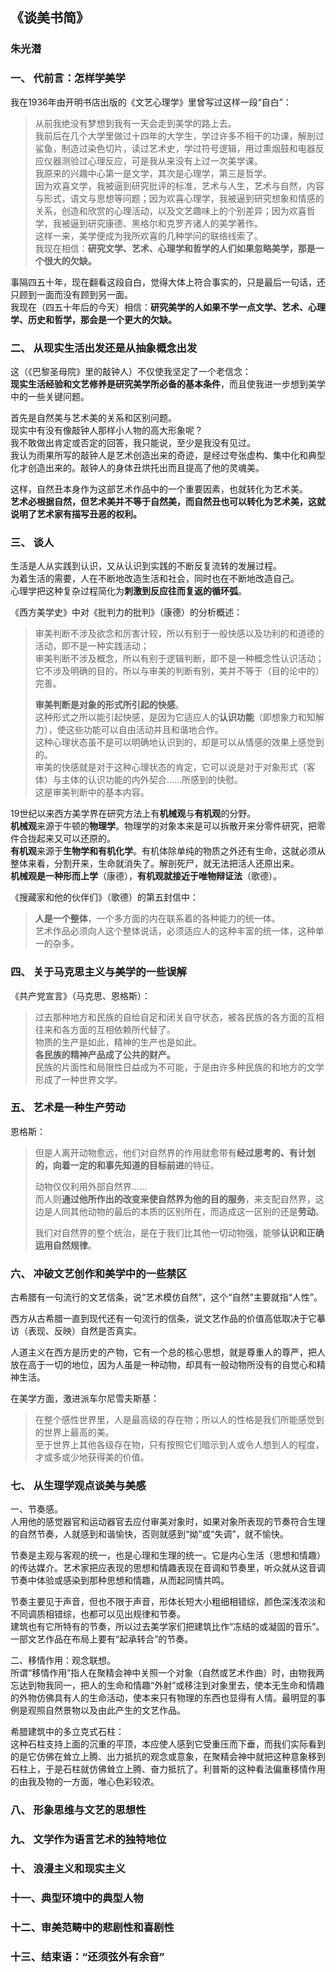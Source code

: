 ## 《谈美书简》

### 朱光潜

### 一、  代前言：怎样学美学  

我在1936年由开明书店出版的《文艺心理学》里曾写过这样一段“自白”：  

>从前我绝没有梦想到我有一天会走到美学的路上去。  
>我前后在几个大学里做过十四年的大学生，学过许多不相干的功课，解剖过鲨鱼，制造过染色切片，读过艺术史，学过符号逻辑，用过熏烟鼓和电器反应仪器测验过心理反应，可是我从来没有上过一次美学课。  
>我原来的兴趣中心第一是文学，其次是心理学，第三是哲学。  
>因为欢喜文学，我被逼到研究批评的标准，艺术与人生，艺术与自然，内容与形式，语文与思想等问题；因为欢喜心理学，我被逼到研究想象和情感的关系，创造和欣赏的心理活动，以及文艺趣味上的个别差异；因为欢喜哲学，我被逼到研究康德、黑格尔和克罗齐诸人的美学著作。  
>这样一来，美学便成为我所欢喜的几种学问的联络线索了。  
>我现在相信：**研究文学、艺术、心理学和哲学的人们如果忽略美学，那是一个很大的欠缺。**  

事隔四五十年，现在翻看这段自白，觉得大体上符合事实的，只是最后一句话，还只顾到一面而没有顾到另一面。  
我现在（四五十年后的今天）相信：**研究美学的人如果不学一点文学、艺术、心理学、历史和哲学，那会是一个更大的欠缺。**  

### 二、  从现实生活出发还是从抽象概念出发  

这（《巴黎圣母院》里的敲钟人）不仅使我坚定了一个老信念：  
**现实生活经验和文艺修养是研究美学所必备的基本条件**，而且使我进一步想到美学中的一些关键问题。  
  
首先是自然美与艺术美的关系和区别问题。  
现实中有没有像敲钟人那样小人物的高大形象呢？  
我不敢做出肯定或否定的回答，我只能说，至少是我没有见过。  
我认为雨果所写的敲钟人是艺术创造出来的奇迹，是经过夸张虚构、集中化和典型化才创造出来的。敲钟人的身体丑烘托出而且提高了他的灵魂美。  
  
这样，自然丑本身作为这部艺术作品中的一个重要因素，也就转化为艺术美。  
**艺术必根据自然，但艺术美并不等于自然美，而自然丑也可以转化为艺术美，这就说明了艺术家有描写丑恶的权利。**

### 三、  谈人  

生活是人从实践到认识，又从认识到实践的不断反复流转的发展过程。  
为着生活的需要，人在不断地改造生活和社会，同时也在不断地改造自己。  
心理学把这种复杂过程简化为**刺激到反应往而复返的循环弧**。  
  
《西方美学史》中对《批判力的批判》（康德）的分析概述：  
> 审美判断不涉及欲念和厉害计较，所以有别于一般快感以及功利的和道德的活动，即不是一种实践活动；  
> 审美判断不涉及概念，所以有别于逻辑判断，即不是一种概念性认识活动；  
> 它不涉及明确的目的，所以与审美的判断有别，美并不等于（目的论中的）完善。  
>  
> **审美判断是对象的形式所引起的快感**。  
> 这种形式之所以能引起快感，是因为它适应人的**认识功能**（即想象力和知解力），使这些功能可以自由活动并且和谐地合作。  
> 这种心理状态虽不是可以明确地认识到的，却是可以从情感的效果上感觉到的。  
> 审美的快感就是对于这种心理状态的肯定，它可以说是对于对象形式（客体）与主体的认识功能的内外契合……所感到的快慰。  
> 这是审美判断中的基本内容。  
  
19世纪以来西方美学界在研究方法上有**机械观**与**有机观**的分野。  
**机械观**来源于牛顿的**物理学**。物理学的对象本来是可以拆散开来分零件研究，把零件合拢起来又可以还原的。  
**有机观**来源于**生物学和有机化学**。有机体除单纯的物质之外还有生命，这就必须从整体来看，分割开来，生命就消失了。解剖死尸，就无法把活人还原出来。  
**机械观是一种形而上学**（康德），**有机观就接近于唯物辩证法**（歌德）。  
  
《搜藏家和他的伙伴们》（歌德）的第五封信中：  
> **人是一个整体**，一个多方面的内在联系着的各种能力的统一体。  
> 艺术作品必须向人这个整体说话，必须适应人的这种丰富的统一体，这种单一的杂多。  

### 四、  关于马克思主义与美学的一些误解

《共产党宣言》（马克思、恩格斯）：  
> 过去那种地方和民族的自给自足和闭关自守状态，被各民族的各方面的互相往来和各方面的互相依赖所代替了。  
> 物质的生产是如此，精神的生产也是如此。  
> **各民族的精神产品成了公共的财产。**  
> 民族的片面性和局限性日益成为不可能，于是由许多种民族的和地方的文学形成了一种世界文学。  

### 五、  艺术是一种生产劳动

恩格斯：  
> 但是人离开动物愈远，他们对自然界的作用就愈带有**经过思考的、有计划的，向着一定的和事先知道的目标前进**的特征。  
>  
> 动物仅仅利用外部自然界……  
> 而人则**通过他所作出的改变来使自然界为他的目的服务**，来支配自然界，这边是人同其他动物的最后的本质的区别所在，而造成这一区别的还是**劳动**。  
>  
> 我们对自然界的整个统治，是在于我们比其他一切动物强，能够**认识和正确运用自然规律**。  

### 六、  冲破文艺创作和美学中的一些禁区

古希腊有一句流行的文艺信条，说“艺术模仿自然”，这个“自然”主要就指“人性”。  

西方从古希腊一直到现代还有一句流行的信条，说文艺作品的价值高低取决于它摹访（表现、反映）自然是否真实。  

人道主义在西方是历史的产物，它有一个总的核心思想，就是尊重人的尊严，把人放在高于一切的地位，因为人虽是一种动物，却具有一般动物所没有的自觉心和精神生活。  

在美学方面，激进派车尔尼雪夫斯基：  
> 在整个感性世界里，人是最高级的存在物；所以人的性格是我们所能感觉到的世界上最高的美。  
> 至于世界上其他各级存在物，只有按照它们暗示到人或令人想到人的程度，才或多或少地获得美的价值。  

### 七、  从生理学观点谈美与美感

一、节奏感。  
人用他的感觉器官和运动器官去应付审美对象时，如果对象所表现的节奏符合生理的自然节奏，人就感到和谐愉快，否则就感到“拗”或“失调”，就不愉快。  

节奏是主观与客观的统一，也是心理和生理的统一。它是内心生活（思想和情趣）的传达媒介。艺术家把应表现的思想和情趣表现在音调和节奏里，听众就从这音调节奏中体验或感染到那种思想和情趣，从而起同情共鸣。  

节奏主要见于声音，但也不限于声音，形体长短大小粗细相错综，颜色深浅浓淡和不同调质相错综，也都可以见出规律和节奏。  
建筑也有它所特有的节奏，所以过去美学家们把建筑比作“冻结的或凝固的音乐”。  
一部文艺作品在布局上要有“起承转合”的节奏。  

二、移情作用：观念联想。  
所谓“移情作用”指人在聚精会神中关照一个对象（自然或艺术作曲）时，由物我两忘达到物我同一，把人的生命和情趣“外射”或移注到对象里去，使本无生命和情趣的外物仿佛具有人的生命活动，使本来只有物理的东西也显得有人情。最明显的事例是观照自然景物以及由此产生的文艺作品。  

希腊建筑中的多立克式石柱：  
这种石柱支持上面的沉重的平顶，本应使人感到它受重压而下垂，而我们实际看到的是它仿佛在耸立上腾、出力抵抗的观念或意象，在聚精会神中就把这种意象移到石柱上，于是石柱就仿佛耸立上腾、奋力抵抗了。利普斯的这种看法偏重移情作用的由我及物的一方面，唯心色彩较浓。  




### 八、  形象思维与文艺的思想性

### 九、  文学作为语言艺术的独特地位

### 十、  浪漫主义和现实主义

### 十一、典型环境中的典型人物

### 十二、审美范畴中的悲剧性和喜剧性

### 十三、结束语：“还须弦外有余音”
